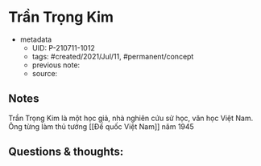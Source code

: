 ---
---

# Trần Trọng Kim

- metadata
	- UID: P-210711-1012
	- tags: #created/2021/Jul/11, #permanent/concept 
	- previous note: 
	- source: 

## Notes
Trần Trọng Kim là một học giả, nhà nghiên cứu sử học, văn học Việt Nam. Ông từng làm thủ tướng [[Đế quốc Việt Nam]] năm 1945

## Questions & thoughts:

